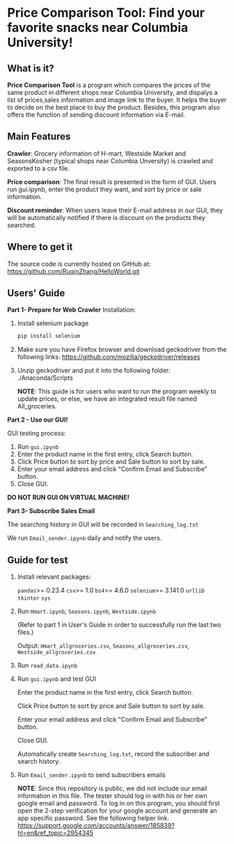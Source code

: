 # Price Comparison Tool: Find your favorite snacks near Columbia University!
## What is it?

**Price Comparison Tool** is a program which compares the prices of the same product
in different shops near Columbia University, and dispalys a list of prices,sales information and image link to the buyer. It helps the buyer to decide on the best place to buy the product. Besides, this program also offers the function of sending discount information via E-mail.


## Main Features

**Crawler**: Grocery information of H-mart, Westside Market and SeasonsKosher (typical shops near Columbia Unversity) is crawled and exported to a csv file.

**Price comparison**: 
The final result is presented in the form of GUI. Users run gui.ipynb, enter the product they want, and sort by price or sale information.

**Discount reminder**: When users leave their E-mail address in our GUI, they will be automatically notified if there is discount on the products they searched.

## Where to get it
The source code is currently hosted on GitHub at: https://github.com/RuqinZhang/HelloWorld.git


## Users' Guide

**Part 1- Prepare for Web Crawler**
Installation:

1. Install selenium package

   ```sh
   pip install selenium
   ```

2. Make sure you have Firefox browser and download geckodriver from the following links:
   https://github.com/mozilla/geckodriver/releases

3. Unzip geckodriver and put it into the following folder:  
./Anaconda/Scripts

   **NOTE**: 
   This guide is for users who want to run the program weekly to update prices, or else, we have an integrated result file named
   All_groceries.

**Part 2 - Use our GUI!**

  GUI testing process:
1. Run ``gui.ipynb``
2. Enter the product name in the first entry, click Search button.
3. Click Price button to sort by price and Sale button to sort by sale.
4. Enter your email address and click "Confirm Email and Subscribe" button.
5. Close GUI. 

**DO NOT RUN GUI ON VIRTUAL MACHINE!**

**Part 3- Subscribe Sales Email**

The searching history in GUI will be recorded in ``Searching_log.txt``

We run ``Email_sender.ipynb`` daily and notify the users. 

## Guide for test

1. Install relevant packages:

   ``pandas``>= 0.23.4   ``csv``>= 1.0   ``bs4``>= 4.6.0  ``selenium``>= 3.141.0  ``urllib``  ``tkinter``  ``sys``
   
2. Run ``Hmart.ipynb``, ``Seasons.ipynb``, ``Westside.ipynb``

   (Refer to part 1 in User's Guide in order to successfully run the last two files.)

   Output: ``Hmart_allgroceries.csv``, ``Seasons_allgroceries.csv``, ``Westside_allgroceries.csv``

3. Run ``read_data.ipynb`` 

4. Run ``gui.ipynb`` and test GUI

   Enter the product name in the first entry, click Search button.
   
   Click Price button to sort by price and Sale button to sort by sale.  
   
   Enter your email address and click "Confirm Email and Subscribe" button.  
   
   Close GUI.
   
   Automatically create ``Searching_log.txt``, record the subscriber and search history.
 
5. Run ``Email_sender.ipynb`` to send subscribers emails

   **NOTE**: 
   Since this repository is public, we did not include our email information in this file.
   The tester should log in with his or her own google email and password. To log in on this program, you should first open the 2-step
   verification for your google account and generate an app specific password. See the following helper link.
   https://support.google.com/accounts/answer/185839?hl=en&ref_topic=2954345

